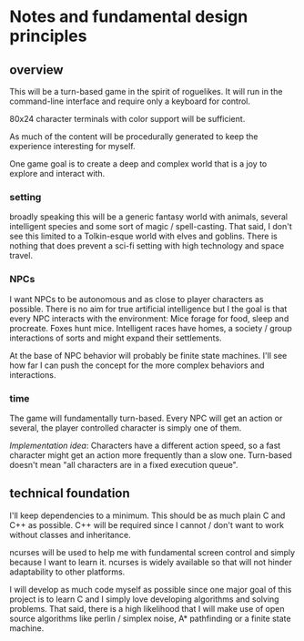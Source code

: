 # Notes and fundamental design principles

## overview
This will be a turn-based game in the spirit of roguelikes. It will run in the command-line interface and require only a keyboard for control.

80x24 character terminals with color support will be sufficient.

As much of the content will be procedurally generated to keep the experience interesting for myself.

One game goal is to create a deep and complex world that is a joy to explore and interact with.

### setting
broadly speaking this will be a generic fantasy world with animals, several intelligent species and some sort of magic / spell-casting. That said, I don't see this limited to a Tolkin-esque world with elves and goblins. There is nothing that does prevent a sci-fi setting with high technology and space travel.

### NPCs
I want NPCs to be autonomous and as close to player characters as possible. There is no aim for true artificial intelligence but I the goal is that every NPC interacts with the environment: Mice forage for food, sleep and procreate. Foxes hunt mice. Intelligent races have homes, a society / group interactions of sorts and might expand their settlements.

At the base of NPC behavior will probably be finite state machines. I'll see how far I can push the concept for the more complex behaviors and interactions.

### time
The game will fundamentally turn-based. Every NPC will get an action or several, the player controlled character is simply one of them.

_Implementation idea_: Characters have a different action speed, so a fast character might get an action more frequently than a slow one. Turn-based doesn't mean "all characters are in a fixed execution queue".

## technical foundation
I'll keep dependencies to a minimum. This should be as much plain C and C++ as possible. C++ will be required since I cannot / don't want to work without classes and inheritance.

ncurses will be used to help me with fundamental screen control and simply because I want to learn it. ncurses is widely available so that will not hinder adaptability to other platforms.

I will develop as much code myself as possible since one major goal of this project is to learn C and I simply love developing algorithms and solving problems. That said, there is a high likelihood that I will make use of open source algorithms like perlin / simplex noise, A* pathfinding or a finite state machine.
